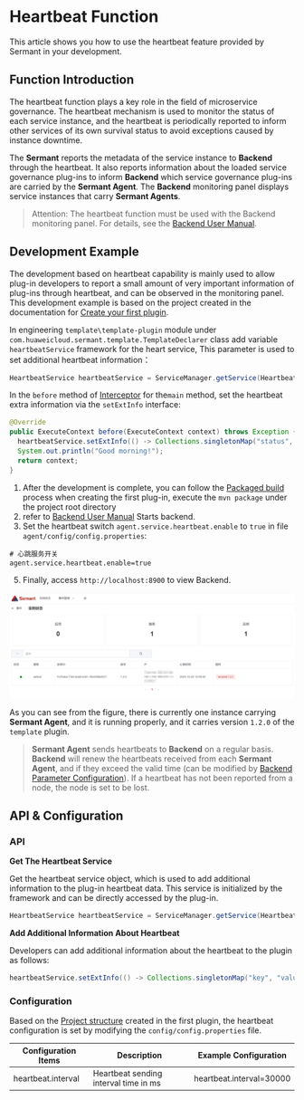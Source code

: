 # Heartbeat Function

This article shows you how to use the heartbeat feature provided by Sermant in your development.

## Function Introduction

The heartbeat function plays a key role in the field of microservice governance. The heartbeat mechanism is used to monitor the status of each service instance, and the heartbeat is periodically reported to inform other services of its own survival status to avoid exceptions caused by instance downtime.

The **Sermant** reports the metadata of the service instance to **Backend** through the heartbeat. It also reports information about the loaded service governance plug-ins to inform **Backend** which service governance plug-ins are carried by the **Sermant Agent**. The **Backend** monitoring panel displays service instances that carry **Sermant Agents**.

> Attention: The heartbeat function must be used with the Backend monitoring panel. For details, see the [Backend User Manual](../user-guide/backend.md).

## Development Example

The development based on heartbeat capability is mainly used to allow plug-in developers to report a small amount of very important information of plug-ins through heartbeat, and can be observed in the monitoring panel. This development example is based on the project created in the documentation for [Create your first plugin](README.md).

In engineering `template\template-plugin` module under `com.huaweicloud.sermant.template.TemplateDeclarer` class add variable `heartbeatService` framework for the heart service, This parameter is used to set additional heartbeat information：

```java
HeartbeatService heartbeatService = ServiceManager.getService(HeartbeatService.class);
```

In the `before` method of [Interceptor](bytecode-enhancement.md#Interceptor) for the`main` method, set the heartbeat extra information via the `setExtInfo` interface:

```java
@Override
public ExecuteContext before(ExecuteContext context) throws Exception {
  heartbeatService.setExtInfo(() -> Collections.singletonMap("status", "started"));
  System.out.println("Good morning!");
  return context;
}
```

1. After the development is complete, you can follow the [Packaged build](README.md#Packaged-build) process when 
creating the first plug-in, execute the `mvn package` under the project root directory
2. refer to [Backend User Manual](../user-guide/backend.md) Starts backend.
3. Set the heartbeat switch `agent.service.heartbeat.enable` to `true` in file `agent/config/config.properties`:
```properties
# 心跳服务开关
agent.service.heartbeat.enable=true
```

5. Finally, access `http://localhost:8900` to view Backend.

![pic](../../../binary-doc/backend_sermant_info.png)

As you can see from the figure, there is currently one instance carrying **Sermant Agent**, and it is running 
properly, and it carries version `1.2.0` of the `template` plugin.

> **Sermant Agent** sends heartbeats to **Backend** on a regular basis. **Backend** will renew the heartbeats received from each **Sermant Agent**, and if they exceed the valid time (can be modified by [Backend Parameter Configuration](../user-guide/backend.md#Backend-Parameter-Configuration)). If a heartbeat has not been reported from a node, the node is set to be lost.

## API & Configuration

### API

**Get The Heartbeat Service**

Get the heartbeat service object, which is used to add additional information to the plug-in heartbeat data. This service is initialized by the framework and can be directly accessed by the plug-in.

```java
HeartbeatService heartbeatService = ServiceManager.getService(HeartbeatService.class);
```

**Add Additional Information About Heartbeat**

Developers can add additional information about the heartbeat to the plugin as follows:

```java
heartbeatService.setExtInfo(() -> Collections.singletonMap("key", "value"));
```

### Configuration

Based on the [Project structure](README.md#Project-structure) created in the first plugin, the heartbeat configuration is set by modifying the `config/config.properties` file.

|Configuration Items|Description|Example Configuration|
|---|---|---|
| heartbeat.interval | Heartbeat sending interval time in ms | heartbeat.interval=30000 |